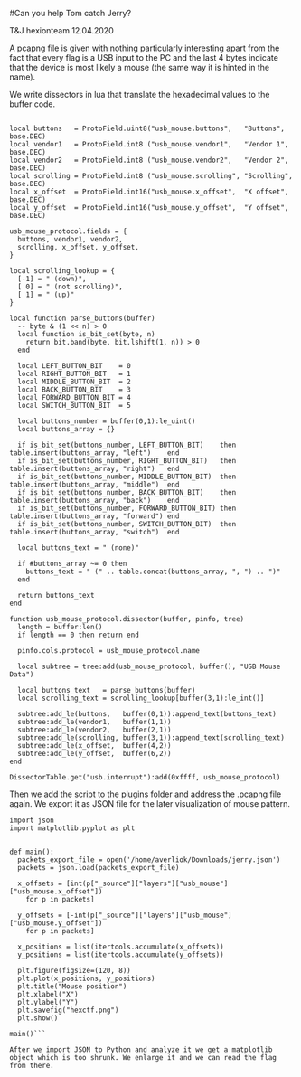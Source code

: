 #Can you help Tom catch Jerry?

T&J hexionteam 12.04.2020

A pcapng file is given with nothing particularly interesting apart from the fact that every flag is a USB input to the PC and the last 4 bytes indicate that the device is most likely a mouse (the same way it is hinted in the name).

We write dissectors in lua that translate the hexadecimal values to the buffer code.

```usb_mouse_protocol = Proto("USB_mouse",  "USB mouse protocol")

local buttons   = ProtoField.uint8("usb_mouse.buttons",   "Buttons",   base.DEC)
local vendor1   = ProtoField.int8 ("usb_mouse.vendor1",   "Vendor 1",  base.DEC)
local vendor2   = ProtoField.int8 ("usb_mouse.vendor2",   "Vendor 2",  base.DEC)
local scrolling = ProtoField.int8 ("usb_mouse.scrolling", "Scrolling", base.DEC)
local x_offset  = ProtoField.int16("usb_mouse.x_offset",  "X offset",  base.DEC)
local y_offset  = ProtoField.int16("usb_mouse.y_offset",  "Y offset",  base.DEC)

usb_mouse_protocol.fields = {
  buttons, vendor1, vendor2,
  scrolling, x_offset, y_offset,
}

local scrolling_lookup = {
  [-1] = " (down)",
  [ 0] = " (not scrolling)",
  [ 1] = " (up)"
}

local function parse_buttons(buffer)
  -- byte & (1 << n) > 0
  local function is_bit_set(byte, n)
    return bit.band(byte, bit.lshift(1, n)) > 0
  end

  local LEFT_BUTTON_BIT    = 0
  local RIGHT_BUTTON_BIT   = 1
  local MIDDLE_BUTTON_BIT  = 2
  local BACK_BUTTON_BIT    = 3
  local FORWARD_BUTTON_BIT = 4
  local SWITCH_BUTTON_BIT  = 5

  local buttons_number = buffer(0,1):le_uint()
  local buttons_array = {}

  if is_bit_set(buttons_number, LEFT_BUTTON_BIT)    then table.insert(buttons_array, "left")    end
  if is_bit_set(buttons_number, RIGHT_BUTTON_BIT)   then table.insert(buttons_array, "right")   end
  if is_bit_set(buttons_number, MIDDLE_BUTTON_BIT)  then table.insert(buttons_array, "middle")  end
  if is_bit_set(buttons_number, BACK_BUTTON_BIT)    then table.insert(buttons_array, "back")    end
  if is_bit_set(buttons_number, FORWARD_BUTTON_BIT) then table.insert(buttons_array, "forward") end
  if is_bit_set(buttons_number, SWITCH_BUTTON_BIT)  then table.insert(buttons_array, "switch")  end

  local buttons_text = " (none)"
  
  if #buttons_array ~= 0 then
    buttons_text = " (" .. table.concat(buttons_array, ", ") .. ")"
  end

  return buttons_text
end

function usb_mouse_protocol.dissector(buffer, pinfo, tree)
  length = buffer:len()
  if length == 0 then return end

  pinfo.cols.protocol = usb_mouse_protocol.name

  local subtree = tree:add(usb_mouse_protocol, buffer(), "USB Mouse Data")
  
  local buttons_text   = parse_buttons(buffer)
  local scrolling_text = scrolling_lookup[buffer(3,1):le_int()]

  subtree:add_le(buttons,   buffer(0,1)):append_text(buttons_text)
  subtree:add_le(vendor1,   buffer(1,1))
  subtree:add_le(vendor2,   buffer(2,1))
  subtree:add_le(scrolling, buffer(3,1)):append_text(scrolling_text)
  subtree:add_le(x_offset,  buffer(4,2))
  subtree:add_le(y_offset,  buffer(6,2))
end

DissectorTable.get("usb.interrupt"):add(0xffff, usb_mouse_protocol)
```

Then we add the script to the plugins folder and address the .pcapng file again. We export it as JSON file for the later visualization of mouse pattern.

```import itertools
import json
import matplotlib.pyplot as plt


def main():
  packets_export_file = open('/home/averliok/Downloads/jerry.json')
  packets = json.load(packets_export_file)

  x_offsets = [int(p["_source"]["layers"]["usb_mouse"]["usb_mouse.x_offset"])
    for p in packets]

  y_offsets = [-int(p["_source"]["layers"]["usb_mouse"]["usb_mouse.y_offset"])
    for p in packets]

  x_positions = list(itertools.accumulate(x_offsets))
  y_positions = list(itertools.accumulate(y_offsets))

  plt.figure(figsize=(120, 8))
  plt.plot(x_positions, y_positions)
  plt.title("Mouse position")
  plt.xlabel("X")
  plt.ylabel("Y")
  plt.savefig("hexctf.png")
  plt.show()

main()```

After we import JSON to Python and analyze it we get a matplotlib object which is too shrunk. We enlarge it and we can read the flag from there.
